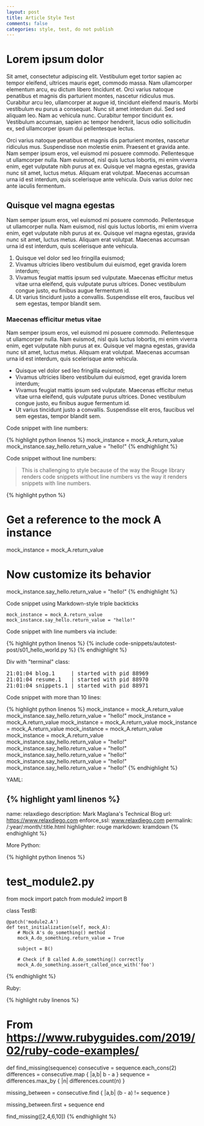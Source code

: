 ```yaml
---
layout: post
title: Article Style Test
comments: false
categories: style, test, do not publish
---
```


# Lorem ipsum dolor

Sit amet, consectetur adipiscing elit. Vestibulum eget tortor sapien ac tempor
eleifend, ultrices mauris eget, commodo massa. Nam ullamcorper elementum arcu,
eu dictum libero tincidunt et. Orci varius natoque penatibus et magnis dis
parturient montes, nascetur ridiculus mus. Curabitur arcu leo, ullamcorper at
augue id, tincidunt eleifend mauris. Morbi vestibulum eu purus a consequat.
Nunc sit amet interdum dui. Sed sed aliquam leo. Nam ac vehicula nunc. Curabitur
tempor tincidunt ex. Vestibulum accumsan, sapien ac tempor hendrerit, lacus odio
sollicitudin ex, sed ullamcorper ipsum dui pellentesque lectus.

Orci varius natoque penatibus et magnis dis parturient montes, nascetur ridiculus
mus. Suspendisse non molestie enim. Praesent et gravida ante. Nam semper ipsum
eros, vel euismod mi posuere commodo. Pellentesque ut ullamcorper nulla. Nam euismod,
nisl quis luctus lobortis, mi enim viverra enim, eget vulputate nibh purus at ex.
Quisque vel magna egestas, gravida nunc sit amet, luctus metus. Aliquam erat volutpat.
Maecenas accumsan urna id est interdum, quis scelerisque ante vehicula. Duis varius
dolor nec ante iaculis fermentum.

## Quisque vel magna egestas

Nam semper ipsum eros, vel euismod mi posuere commodo. Pellentesque ut ullamcorper
nulla. Nam euismod, nisl quis luctus lobortis, mi enim viverra enim, eget vulputate
nibh purus at ex. Quisque vel magna egestas, gravida nunc sit amet, luctus metus.
Aliquam erat volutpat. Maecenas accumsan urna id est interdum, quis scelerisque ante
vehicula.

1. Quisque vel dolor sed leo fringilla euismod;
1. Vivamus ultricies libero vestibulum dui euismod, eget gravida lorem interdum;
1. Vivamus feugiat mattis ipsum sed vulputate. Maecenas efficitur metus vitae
   urna eleifend, quis vulputate purus ultrices. Donec vestibulum congue justo,
   eu finibus augue fermentum id.
1. Ut varius tincidunt justo a convallis. Suspendisse elit eros, faucibus vel
   sem egestas, tempor blandit sem.

### Maecenas efficitur metus vitae

Nam semper ipsum eros, vel euismod mi posuere commodo. Pellentesque ut ullamcorper
nulla. Nam euismod, nisl quis luctus lobortis, mi enim viverra enim, eget vulputate
nibh purus at ex. Quisque vel magna egestas, gravida nunc sit amet, luctus metus.
Aliquam erat volutpat. Maecenas accumsan urna id est interdum, quis scelerisque ante
vehicula.

- Quisque vel dolor sed leo fringilla euismod;
- Vivamus ultricies libero vestibulum dui euismod, eget gravida lorem interdum;
- Vivamus feugiat mattis ipsum sed vulputate. Maecenas efficitur metus vitae
   urna eleifend, quis vulputate purus ultrices. Donec vestibulum congue justo,
   eu finibus augue fermentum id.
- Ut varius tincidunt justo a convallis. Suspendisse elit eros, faucibus vel
   sem egestas, tempor blandit sem.

Code snippet with line numbers:

{% highlight python linenos %}
mock_instance = mock_A.return_value
mock_instance.say_hello.return_value = "hello!"
{% endhighlight %}

Code snippet without line numbers:

> This is challenging to style because of the way the Rouge library
> renders code snippets without line numbers vs the way it renders
> snippets with line numbers.

{% highlight python %}
# Get a reference to the mock A instance
mock_instance = mock_A.return_value
# Now customize its behavior
mock_instance.say_hello.return_value = "hello!"
{% endhighlight %}

Code snippet using Markdown-style triple backticks

```
mock_instance = mock_A.return_value
mock_instance.say_hello.return_value = "hello!"
```

Code snippet with line numbers via include:

{% highlight python linenos %}
{% include code-snippets/autotest-post/s01_hello_world.py %}
{% endhighlight %}

Div with "terminal" class:

<div class="terminal">
<pre>
<span class="proc1">21:01:04 blog.1</span>     | started with pid 88969
<span class="proc2">21:01:04 resume.1</span>   | started with pid 88970
<span class="proc3">21:01:04 snippets.1</span> | started with pid 88971
</pre>
</div>

Code snippet with more than 10 lines:

{% highlight python linenos %}
mock_instance = mock_A.return_value
mock_instance.say_hello.return_value = "hello!"
mock_instance = mock_A.return_value
mock_instance = mock_A.return_value
mock_instance = mock_A.return_value
mock_instance = mock_A.return_value
mock_instance = mock_A.return_value
mock_instance.say_hello.return_value = "hello!"
mock_instance.say_hello.return_value = "hello!"
mock_instance.say_hello.return_value = "hello!"
mock_instance.say_hello.return_value = "hello!"
mock_instance.say_hello.return_value = "hello!"
{% endhighlight %}

YAML:

{% highlight yaml linenos %}
---
name: relaxdiego
description: Mark Maglana's Technical Blog
url: https://www.relaxdiego.com
enforce_ssl: www.relaxdiego.com
permalink: /:year/:month/:title.html
highlighter: rouge
markdown: kramdown
{% endhighlight %}

More Python:

{% highlight python linenos %}
# test_module2.py

from mock import patch
from module2 import B

class TestB:

    @patch('module2.A')
    def test_initialization(self, mock_A):
        # Mock A's do_something() method
        mock_A.do_something.return_value = True

        subject = B()

        # Check if B called A.do_something() correctly
        mock_A.do_something.assert_called_once_with('foo')
{% endhighlight %}

Ruby:

{% highlight ruby linenos %}
# From https://www.rubyguides.com/2019/02/ruby-code-examples/

def find_missing(sequence)
  consecutive = sequence.each_cons(2)
  differences = consecutive.map { |a,b| b - a }
  sequence = differences.max_by { |n| differences.count(n) }

  missing_between = consecutive.find { |a,b| (b - a) != sequence }

  missing_between.first + sequence
end

find_missing([2,4,6,10])
{% endhighlight %}
